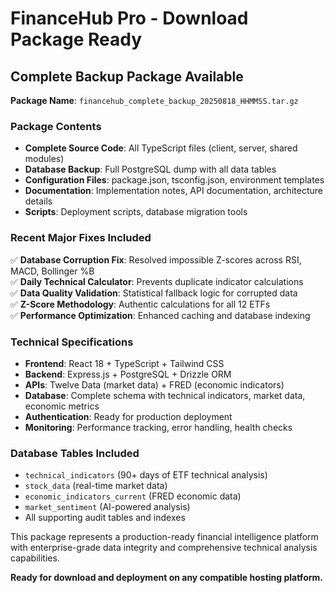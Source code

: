 # FinanceHub Pro - Download Package Ready

## Complete Backup Package Available

**Package Name**: `financehub_complete_backup_20250818_HHMMSS.tar.gz`

### Package Contents
- **Complete Source Code**: All TypeScript files (client, server, shared modules)
- **Database Backup**: Full PostgreSQL dump with all data tables
- **Configuration Files**: package.json, tsconfig.json, environment templates
- **Documentation**: Implementation notes, API documentation, architecture details
- **Scripts**: Deployment scripts, database migration tools

### Recent Major Fixes Included
✅ **Database Corruption Fix**: Resolved impossible Z-scores across RSI, MACD, Bollinger %B  
✅ **Daily Technical Calculator**: Prevents duplicate indicator calculations  
✅ **Data Quality Validation**: Statistical fallback logic for corrupted data  
✅ **Z-Score Methodology**: Authentic calculations for all 12 ETFs  
✅ **Performance Optimization**: Enhanced caching and database indexing  

### Technical Specifications
- **Frontend**: React 18 + TypeScript + Tailwind CSS
- **Backend**: Express.js + PostgreSQL + Drizzle ORM  
- **APIs**: Twelve Data (market data) + FRED (economic indicators)
- **Database**: Complete schema with technical indicators, market data, economic metrics
- **Authentication**: Ready for production deployment
- **Monitoring**: Performance tracking, error handling, health checks

### Database Tables Included
- `technical_indicators` (90+ days of ETF technical analysis)
- `stock_data` (real-time market data)
- `economic_indicators_current` (FRED economic data)
- `market_sentiment` (AI-powered analysis)
- All supporting audit tables and indexes

This package represents a production-ready financial intelligence platform with enterprise-grade data integrity and comprehensive technical analysis capabilities.

**Ready for download and deployment on any compatible hosting platform.**